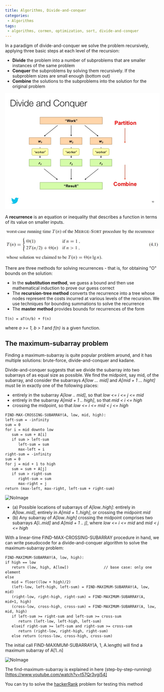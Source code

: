 ```yaml
---
title: Algorithms, Divide-and-conquer
categories:
 - Algorithms
tags:
 - algorithms, cormen, optimization, sort, divide-and-conquer
---
```

In a paradigm of divide-and-conquer we solve the problem recursively, applying three basic steps at each level of the recursion:

- **Divide** the problem into a number of subproblems that are smaller instances of the same problem
- **Conquer** the subproblems by solving them recursively. If the subproblem sizes are small enough (bottom out)
- **Combine** the solutions to the subproblems into the solution for the original problem

![NoImage](/assets/images/cormenAlgorithms/divideAndConquer.jpg)

A **recurrence** is an equation or inequality that describes a function in terms of its value on smaller inputs. 

![NoImage](/assets/images/cormenAlgorithms/mergeSortRecurrence.jpg)

There are three methods for solving recurrences - that is, for obtaining "O" bounds on the solution:
- In the **substitution method**, we guess a bound and then use mathematical induction to prove our guess correct
- The **recursion-tree method** converts the recurrence into a tree whose nodes represent the costs incurred at various levels of the recursion. We use techniques for bounding summations to solve the recurrence
- The **master method** provides bounds for recurrences of the form

```T(n) = aT(n/b) + f(n)```

where *a >= 1, b > 1* and *f(n)* is a given function. 


## The maximum-subarray problem

Finding a maximum-subarray is quite popular problem around, and it has multiple solutions: brute-force, divide-and-conquer and kadane.

Divide-and-conquer suggests that we divide the subarray into two subarrays of as equal size as possible. We find the midpoint, say mid, of the subarray, and consider the subarrays *A[low ... mid]* and *A[mid + 1 ... hight]* must lie in exactly one of the following places:
- entirely in the subarray *A[low .. mid]*, so that *low <= i <= j <= mid*
- entirely in the subarray *A[mid + 1 .. high]*, so that *mid < i <= high*
- crossing the midpoint, so that *low <= i <= mid < j <= high*

```
FIND-MAX-CROSSING-SUBARRAY(A, low, mid, high):
left-sum = -infinity
sum = 0
for i = mid downto low
   sum = sum + A[i]
   if sum > left-sum
      left-sum = sum
      max-left = i
right-sum = -infinity
sum = 0
for j = mid + 1 to high
   sum = sum + A[j]
   if sum > right-sum
      right-sum = sum
      max-right = j
return (max-left, max-right, left-sum + right-sum)
```

![NoImage](/assets/images/cormenAlgorithms/cormen_fig_4_4.jpg)

- (a) Possible locations of subarrays of *A[low..high]*: entirely in *A[low..mid]*, entirely in *A[mid + 1..high]*, or crossing the midpoint *mid*
- (b) Any subarray of *A[low..high]* crossing the midpoint comprises two subarrays *A[i..mid]* and *A[mid + 1 .. j]*, where *low <= i <= mid* and *mid < j <= high*


With a linear-time FIND-MAX-CROSSING-SUBARRAY procedure in hand, we can write pseudocode for a divide-and-conquer algorithm to solve the maximum-subarray problem:

```
FIND-MAXIMUM-SUBARRAY(A, low, high):
if high == low
   return (low, high, A[low])                // base case: only one element
else
   mid = floor((low + high)/2)
   (left-low, left-high, left-sum) = FIND-MAXIMUM-SUBARRAY(A, low, mid)
   (right-low, right-high, right-sum) = FIND-MAXIMUM-SUBARRAY(A, mid+1, high)
   (cross-low, cross-high, cross-sum) = FIND-MAXIMUM-SUBARRAY(A, low, mid, high)
   if left-sum >= right-sum and left-sum >= cross-sum
      return (left-low, left-high, left-sum)
   elseif right-sum >= left-sum and right-sum >= cross-sum
      return (right-low, right-high, right-sum)
   else return (cross-low, cross-high, cross-sum)
```

The initial call FIND-MAXIMUM-SUBARRAY(A, 1, A.length) will find a maximum subarray of A[1..n]

![NoImage](/assets/images/cormenAlgorithms/findMaximumSubarray.jpg)

The find-maximum-subarray is explained in here (step-by-step-running)[https://www.youtube.com/watch?v=t57Qr3vgi54]

You can try to solve the [hackerRank](https://www.hackerrank.com/challenges/maxsubarray/problem) problem for testing this method








